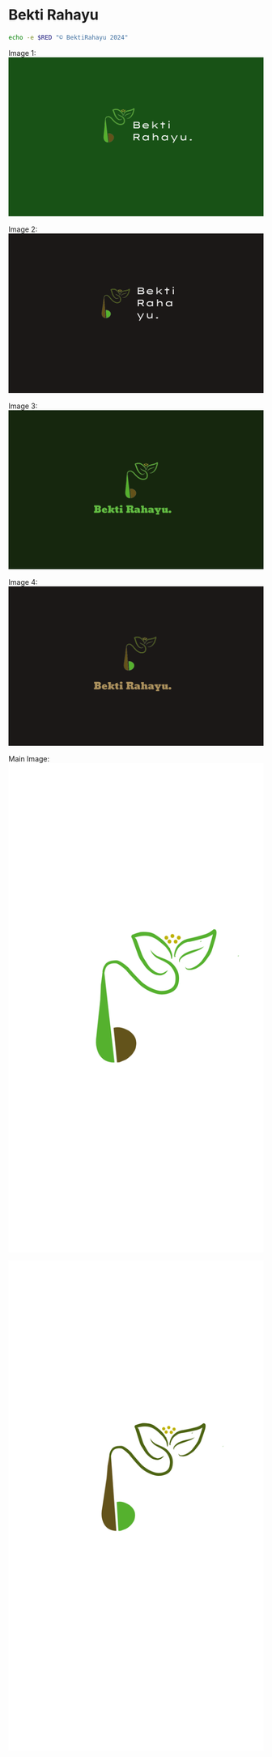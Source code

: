 Bekti Rahayu
=============

```bash
echo -e $RED "© BektiRahayu 2024"
```

Image 1:
![img1](./Style/Simplfy-BR1.png)

Image 2:
![img2](./Style/SimplfyBR2.png)

Image 3:
![img3](./Style/BR3.png)

Image 4:
![img4](./Style/BR4.png)


Main Image:
![main1](./NewBr1.png)

![main2](./NewBr2.png)
